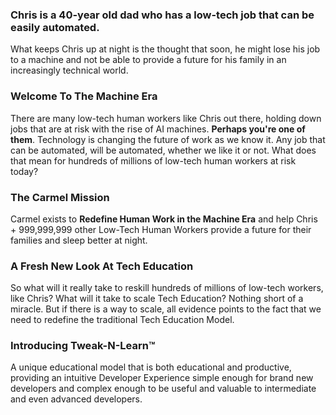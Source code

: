 ### Chris is a 40-year old dad who has a low-tech job that can be easily automated.

What keeps Chris up at night is the thought that soon, he might lose his job to a machine and not be able to provide a future for his family in an increasingly technical world.

### Welcome To The Machine Era

There are many low-tech human workers like Chris out there, holding down jobs that are at risk with the rise of AI machines. **Perhaps you're one of them**. Technology is changing the future of work as we know it. Any job that can be automated, will be automated, whether we like it or not. What does that mean for hundreds of millions of low-tech human workers at risk today?

### The Carmel Mission
 
Carmel exists to **Redefine Human Work in the Machine Era** and help Chris + 999,999,999 other Low-Tech Human Workers provide a future for their families and sleep better at night.

### A Fresh New Look At Tech Education

So what will it really take to reskill hundreds of millions of low-tech workers, like Chris? What will it take to scale Tech Education? Nothing short of a miracle. But if there is a way to scale, all evidence points to the fact that we need to redefine the traditional Tech Education Model.

### Introducing Tweak-N-Learn™

A unique educational model that is both educational and productive, providing an intuitive Developer Experience simple enough for brand new developers and complex enough to be useful and valuable to intermediate and even advanced developers.